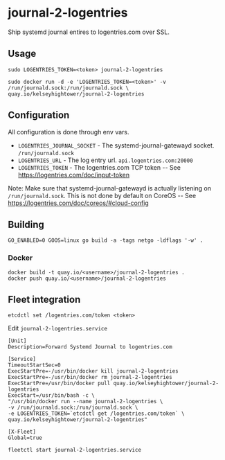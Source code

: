 # journal-2-logentries 

Ship systemd journal entires to logentries.com over SSL.

## Usage

```
sudo LOGENTRIES_TOKEN=<token> journal-2-logentries
```

```
sudo docker run -d -e 'LOGENTRIES_TOKEN=<token>' -v /run/journald.sock:/run/journald.sock \
quay.io/kelseyhightower/journal-2-logentries
```

## Configuration

All configuration is done through env vars.

* `LOGENTRIES_JOURNAL_SOCKET` - The systemd-journal-gatewayd socket. `/run/journald.sock`
* `LOGENTRIES_URL` - The log entry url. `api.logentries.com:20000`
* `LOGENTRIES_TOKEN` - The logentries.com TCP token -- See https://logentries.com/doc/input-token

Note: Make sure that systemd-journal-gatewayd is actually listening on
`/run/journald.sock`. This is not done by default on CoreOS -- See
https://logentries.com/doc/coreos/#cloud-config

## Building

```
GO_ENABLED=0 GOOS=linux go build -a -tags netgo -ldflags '-w' .
```

### Docker

```
docker build -t quay.io/<username>/journal-2-logentries .
docker push quay.io/<username>/journal-2-logentries
```

## Fleet integration

```
etcdctl set /logentries.com/token <token>
```

Edit `journal-2-logentries.service`

```
[Unit]
Description=Forward Systemd Journal to logentries.com

[Service]
TimeoutStartSec=0
ExecStartPre=-/usr/bin/docker kill journal-2-logentries
ExecStartPre=-/usr/bin/docker rm journal-2-logentries
ExecStartPre=/usr/bin/docker pull quay.io/kelseyhightower/journal-2-logentries
ExecStart=/usr/bin/bash -c \
"/usr/bin/docker run --name journal-2-logentries \
-v /run/journald.sock:/run/journald.sock \
-e LOGENTRIES_TOKEN=`etcdctl get /logentries.com/token` \
quay.io/kelseyhightower/journal-2-logentries"

[X-Fleet]
Global=true
```

```
fleetctl start journal-2-logentries.service
```
